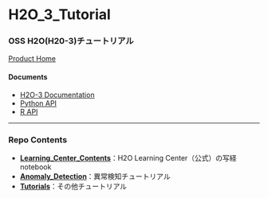 # H2O_3_Tutorial
### OSS H2O(H20-3)チュートリアル  
[Product Home](https://www.h2o.ai/products/h2o/)  
#### Documents
- [H2O-3 Documentation](https://docs.h2o.ai/h2o/latest-stable/h2o-docs/index.html)
- [Python API](https://docs.h2o.ai/h2o/latest-stable/h2o-py/docs/index.html)
- [R API](https://docs.h2o.ai/h2o/latest-stable/h2o-r/docs/index.html)
  
***
### Repo Contents
- [**Learning_Center_Contents**](./Learning_Center_Contents)：H2O Learning Center（公式）の写経notebook
- [**Anomaly_Detection**](./Anomaly_Detection)：異常検知チュートリアル
- [**Tutorials**](./Tutorials)：その他チュートリアル
